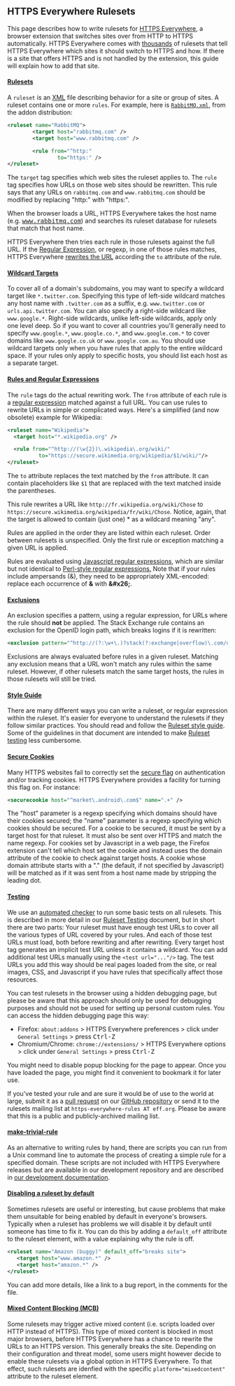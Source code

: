 ## HTTPS Everywhere Rulesets

This page describes how to write rulesets for [HTTPS
Everywhere](https://eff.org/https-everywhere), a browser extension that
switches sites over from HTTP to HTTPS automatically. HTTPS Everywhere comes
with [thousands](https://www.eff.org/https-everywhere/atlas/) of rulesets that
tell HTTPS Everywhere which sites it should switch to HTTPS and how. If there
is a site that offers HTTPS and is not handled by the extension, this guide
will explain how to add that site.

#### [Rulesets](#rulesets)

A `ruleset` is an [XML](https://www.xml.com/pub/a/98/10/guide0.html?page=2) file
describing behavior for a site or group of sites. A ruleset contains one or
more `rules`. For example, here is
[`RabbitMQ.xml`](https://github.com/efforg/https-everywhere/blob/master/src/chrome/content/rules/RabbitMQ.xml),
from the addon distribution:

```xml
<ruleset name="RabbitMQ">
        <target host="rabbitmq.com" />
        <target host="www.rabbitmq.com" />

        <rule from="^http:"
                to="https:" />
</ruleset>
```

The `target` tag specifies which web sites the ruleset applies to. The `rule`
tag specifies how URLs on those web sites should be rewritten. This rule says
that any URLs on `rabbitmq.com` and `www.rabbitmq.com` should be modified by
replacing "http:" with "https:".

When the browser loads a URL, HTTPS Everywhere takes the host name (e.g.
<tt>www.rabbitmq.com</tt>) and searches its ruleset database for rulesets that
match that host name.

HTTPS Everywhere then tries each rule in those rulesets against the full URL.
If the [Regular
Expression](https://www.regular-expressions.info/quickstart.html), or regexp, in
one of those rules matches, HTTPS Everywhere [rewrites the
URL](#rules-and-regular-expressions) according the `to` attribute of the rule.

#### [Wildcard Targets](#wildcard-targets)

To cover all of a domain's subdomains, you may want to specify a wildcard
target like `*.twitter.com`. Specifying this type of left-side wildcard matches
any host name with `.twitter.com` as a suffix, e.g. `www.twitter.com` or
`urls.api.twitter.com`. You can also specify a right-side wildcard like
`www.google.*`. Right-side wildcards, unlike left-side wildcards, apply only
one level deep. So if you want to cover all countries you'll generally need to
specify `www.google.*`, `www.google.co.*`, and `www.google.com.*` to cover
domains like `www.google.co.uk` or `www.google.com.au`. You should use wildcard
targets only when you have rules that apply to the entire wildcard space. If
your rules only apply to specific hosts, you should list each host as a
separate target.

#### [Rules and Regular Expressions](#rules-and-regular-expressions)

The `rule` tags do the actual rewriting work. The `from` attribute of each rule
is a [regular expression](https://www.regular-expressions.info/quickstart.html)
matched against a full URL. You can use rules to rewrite URLs in simple or
complicated ways. Here's a simplified (and now obsolete) example for Wikipedia:

```xml
<ruleset name="Wikipedia">
  <target host="*.wikipedia.org" />

  <rule from="^http://(\w{2})\.wikipedia\.org/wiki/"
          to="https://secure.wikimedia.org/wikipedia/$1/wiki/"/>
</ruleset>
```

The `to` attribute replaces the text matched by the `from` attribute. It can
contain placeholders like `$1` that are replaced with the text matched inside
the parentheses.

This rule rewrites a URL like `http://fr.wikipedia.org/wiki/Chose` to
`https://secure.wikimedia.org/wikipedia/fr/wiki/Chose`. Notice, again, that the
target is allowed to contain (just one) * as a wildcard meaning "any".

Rules are applied in the order they are listed within each ruleset. Order
between rulesets is unspecified. Only the first rule or exception matching a
given URL is applied.

Rules are evaluated using [Javascript regular
expressions](https://www.regular-expressions.info/javascript.html), which are
similar but not identical to [Perl-style regular
expressions.](https://www.regular-expressions.info/pcre.html) Note that if your
rules include ampersands (&amp;), they need to be appropriately XML-encoded:
replace each occurrence of **&amp;** with **&amp;#x26;**.

#### [Exclusions](#exclusions)

An exclusion specifies a pattern, using a regular expression, for URLs where
the rule should **not** be applied. The Stack Exchange rule contains an
exclusion for the OpenID login path, which breaks logins if it is rewritten:

```xml
<exclusion pattern="^http://(?:\w+\.)?stack(?:exchange|overflow)\.com/users/authenticate/" />
```

Exclusions are always evaluated before rules in a given ruleset. Matching any
exclusion means that a URL won't match any rules within the same ruleset.
However, if other rulesets match the same target hosts, the rules in those
rulesets will still be tried.

#### [Style Guide](#style-guide)

There are many different ways you can write a ruleset, or regular expression
within the ruleset. It's easier for everyone to understand the rulesets if they
follow similar practices. You should read and follow the [Ruleset style
guide](https://github.com/EFForg/https-everywhere/blob/master/CONTRIBUTING.md#ruleset-style-guide).
Some of the guidelines in that document are intended to make [Ruleset
testing](https://github.com/EFForg/https-everywhere/blob/master/ruleset-testing.md)
less cumbersome.

#### [Secure Cookies](#secure-cookies)

Many HTTPS websites fail to correctly set the [secure
flag](https://en.wikipedia.org/wiki/HTTP_cookie#Secure_and_HttpOnly)
on authentication and/or tracking cookies. HTTPS Everywhere provides a facility
for turning this flag on. For instance:

```xml
<securecookie host="^market\.android\.com$" name=".+" />
```

The "host" parameter is a regexp specifying which domains should have their
cookies secured; the "name" parameter is a regexp specifying which cookies
should be secured. For a cookie to be secured, it must be sent by a target host
for that ruleset. It must also be sent over HTTPS and match the name regexp.
For cookies set by Javascript in a web page, the Firefox extension can't tell
which host set the cookie and instead uses the domain attribute of the cookie
to check against target hosts. A cookie whose domain attribute starts with a
"." (the default, if not specified by Javascript) will be matched as if it was
sent from a host name made by stripping the leading dot.

#### [Testing](#testing)

We use an [automated
checker](https://github.com/hiviah/https-everywhere-checker) to run some basic
tests on all rulesets. This is described in more detail in our [Ruleset
Testing](https://github.com/EFForg/https-everywhere/blob/master/ruleset-testing.md)
document, but in short there are two parts: Your ruleset must have enough test
URLs to cover all the various types of URL covered by your rules. And each of
those test URLs must load, both before rewriting and after rewriting. Every
target host tag generates an implicit test URL unless it contains a wildcard.
You can add additional test URLs manually using the `<test url="..."/>` tag.
The test URLs you add this way should be real pages loaded from the site, or
real images, CSS, and Javascript if you have rules that specifically affect
those resources. 

You can test rulesets in the browser using a hidden debugging page, but please
be aware that this approach should only be used for debugging purposes and
should not be used for setting up personal custom rules. You can access the
hidden debugging page this way:

*   Firefox: `about:addons` > HTTPS Everywhere preferences > click under
    `General Settings` > press <kbd>Ctrl-Z</kbd>
*   Chromium/Chrome: `chrome://extensions/` > HTTPS Everywhere options > click
    under `General Settings` > press <kbd>Ctrl-Z</kbd>

You might need to disable popup blocking for the page to appear. Once you have
loaded the page, you might find it convenient to bookmark it for later use.

If you&apos;ve tested your rule and are sure it would be of use to the world at
large, submit it as a [pull
request](https://help.github.com/articles/using-pull-requests/) on our [GitHub
repository](https://github.com/EFForg/https-everywhere/) or send it to the
rulesets mailing list at `https-everywhere-rules AT eff.org`. Please be aware
that this is a public and publicly-archived mailing list.

#### [make-trivial-rule](#make-trivial-rule)

As an alternative to writing rules by hand, there are scripts you can run from
a Unix command line to automate the process of creating a simple rule for a
specified domain. These scripts are not included with HTTPS Everywhere releases
but are available in our development repository and are described in [our
development documentation](https://www.eff.org/https-everywhere/development).

#### [Disabling a ruleset by default](#disabling-a-ruleset-by-default)

Sometimes rulesets are useful or interesting, but cause problems that make them
unsuitable for being enabled by default in everyone's browsers. Typically when
a ruleset has problems we will disable it by default until someone has time to
fix it. You can do this by adding a `default_off` attribute to the ruleset
element, with a value explaining why the rule is off.

```xml
<ruleset name="Amazon (buggy)" default_off="breaks site">
   <target host="www.amazon.*" />
   <target host="amazon.*" />
</ruleset> 
```

You can add more details, like a link to a bug report, in the comments for the
file.

#### [Mixed Content Blocking (MCB)](#mixed-content-blocking-mcb)

Some rulesets may trigger active mixed content (i.e. scripts loaded over HTTP
instead of HTTPS). This type of mixed content is blocked in most major browsers,
before HTTPS Everywhere has a chance to rewrite the URLs to an HTTPS version.
This generally breaks the site. Depending on their configuration and threat
model, some users might however decide to enable these rulesets via a global
option in HTTPS Everywhere. To that effect, such rulesets are idenfied with 
the specific `platform="mixedcontent"` attribute to the ruleset element.
